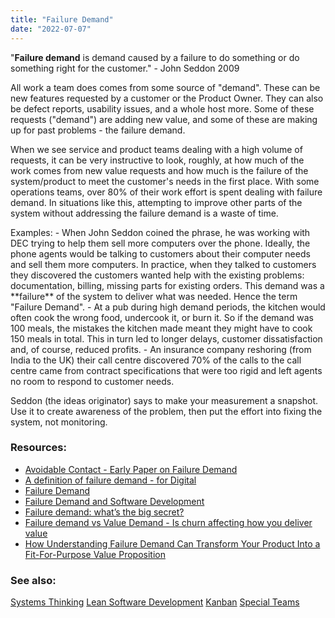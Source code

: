 ```yaml
---
title: "Failure Demand"
date: "2022-07-07"
---
```


"**Failure demand** is demand caused by a failure to do something or do something right for the customer." - John Seddon 2009

All work a team does comes from some source of "demand". These can be new features requested by a customer or the Product Owner. They can also be defect reports, usability issues, and a whole host more. Some of these requests ("demand") are adding new value, and some of these are making up for past problems - the failure demand.

When we see service and product teams dealing with a high volume of requests, it can be very instructive to look, roughly, at how much of the work comes from new value requests and how much is the failure of the system/product to meet the customer's needs in the first place. With some operations teams, over 80% of their work effort is spent dealing with failure demand. In situations like this, attempting to improve other parts of the system without addressing the failure demand is a waste of time.

Examples: - When John Seddon coined the phrase, he was working with DEC trying to help them sell more computers over the phone. Ideally, the phone agents would be talking to customers about their computer needs and sell them more computers. In practice, when they talked to customers they discovered the customers wanted help with the existing problems: documentation, billing, missing parts for existing orders. This demand was a \*\*failure\*\* of the system to deliver what was needed. Hence the term "Failure Demand". - At a pub during high demand periods, the kitchen would often cook the wrong food, undercook it, or burn it. So if the demand was 100 meals, the mistakes the kitchen made meant they might have to cook 150 meals in total. This in turn led to longer delays, customer dissatisfaction and, of course, reduced profits. - An insurance company reshoring (from India to the UK) their call centre discovered 70% of the calls to the call centre came from contract specifications that were too rigid and left agents no room to respond to customer needs.

Seddon (the ideas originator) says to make your measurement a snapshot. Use it to create awareness of the problem, then put the effort into fixing the system, not monitoring.

### Resources:

- [Avoidable Contact - Early Paper on Failure Demand](//beyondcommandandcontrol.com/wp-content/uploads/2020/07/ni-14-avoidable-contact.pdf)
- [A definition of failure demand - for Digital](//medium.com/@stephen.gill/failure-demand-a-definition-471d9c99b81e)
- [Failure Demand](//beyondcommandandcontrol.com/failure-demand/)
- [Failure Demand and Software Development](//zknill.io/posts/failure-demand/)
- [Failure demand: what’s the big secret?](//beyondcommandandcontrol.com/2018/02/01/failure-demand-whats-the-big-secret/)
- [Failure demand vs Value Demand - Is churn affecting how you deliver value](//medium.com/10x-curiosity/failure-demand-vs-value-demand-bbcbb5811c80)
- [How Understanding Failure Demand Can Transform Your Product Into a Fit-For-Purpose Value Proposition](//getnave.com/blog/failure-demand/)

### See also:

[Systems Thinking](/glossary/systems-thinking) [Lean Software Development](/glossary/lean_software_development) [Kanban](/glossary/kanban) [Special Teams](/glossary/special-teams)
